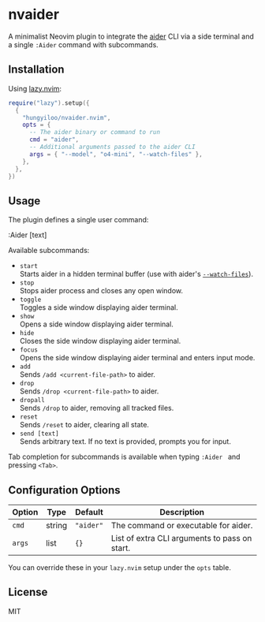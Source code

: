 # nvaider

A minimalist Neovim plugin to integrate the [aider](https://github.com/your/aider) CLI via a side terminal and a single `:Aider` command with subcommands.

## Installation

Using [lazy.nvim](https://github.com/folke/lazy.nvim):

```lua
require("lazy").setup({
  {
    "hungyiloo/nvaider.nvim",
    opts = {
      -- The aider binary or command to run
      cmd = "aider",
      -- Additional arguments passed to the aider CLI
      args = { "--model", "o4-mini", "--watch-files" },
    },
  },
})
```

## Usage

The plugin defines a single user command:

  :Aider <subcommand> [text]

Available subcommands:

- `start`  
  Starts aider in a hidden terminal buffer (use with aider's [`--watch-files`](https://aider.chat/docs/usage/watch.html)).  
- `stop`  
  Stops aider process and closes any open window.  
- `toggle`  
  Toggles a side window displaying aider terminal.  
- `show`  
  Opens a side window displaying aider terminal.  
- `hide`  
  Closes the side window displaying aider terminal.  
- `focus`  
  Opens the side window displaying aider terminal and enters input mode.  
- `add`  
  Sends `/add <current-file-path>` to aider.  
- `drop`  
  Sends `/drop <current-file-path>` to aider.  
- `dropall`  
  Sends `/drop` to aider, removing all tracked files.  
- `reset`  
  Sends `/reset` to aider, clearing all state.  
- `send [text]`  
  Sends arbitrary text. If no text is provided, prompts you for input.

Tab completion for subcommands is available when typing `:Aider ` and pressing `<Tab>`.

## Configuration Options

| Option | Type   | Default        | Description                                 |
| ------ | ------ | -------------- | ------------------------------------------- |
| `cmd`  | string | `"aider"`      | The command or executable for aider.   |
| `args` | list   | `{} `          | List of extra CLI arguments to pass on start.|

You can override these in your `lazy.nvim` setup under the `opts` table.

## License

MIT
